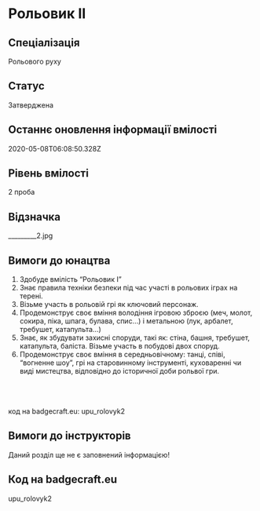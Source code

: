 # Рольовик ІІ

## Спеціалізація

Рольового руху

## Статус

Затверджена

## Останнє оновлення інформації вмілості

2020-05-08T06:08:50.328Z

## Рівень вмілості

2 проба

## Відзначка

_________2.jpg

## Вимоги до юнацтва

<ol><li>Здобуде вмілість “Рольовик І”</li><li>Знає правила техніки безпеки під час участі в рольових іграх на терені.</li><li>Візьме участь в рольовій грі як ключовий персонаж.</li><li>Продемонструє своє вміння володіння ігровою зброєю (меч, молот, сокира, піка, шпага, булава, спис…) і метальною (лук, арбалет, требушет, катапульта…)</li><li>Знає, як збудувати захисні споруди, такі як: стіна, башня, требушет, катапульта, баліста. Візьме участь в побудові двох споруд.</li><li>Продемонструє своє вміння в середньовічному: танці, співі, “вогненне шоу”, грі на старовинному інструменті, куховаренні чи виді мистецтва, відповідно до історичної доби рольвої гри.</li></ol><br><span><br><br></span>код на badgecraft.eu: upu_rolovyk2<br>

## Вимоги до інструкторів

Даний розділ ще не є заповнений інформацією!

## Код на badgecraft.eu

upu_rolovyk2